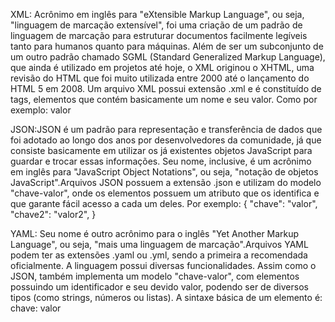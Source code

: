 XML: Acrônimo em inglês para "eXtensible Markup Language", ou seja, "linguagem de marcação extensível", foi uma criação de um padrão de linguagem de marcação para estruturar documentos facilmente legíveis tanto para humanos quanto para máquinas. Além de ser um subconjunto de um outro padrão chamado SGML (Standard Generalized Markup Language), que ainda é utilizado em projetos até hoje, o XML originou o XHTML, uma revisão do HTML que foi muito utilizada entre 2000 até o lançamento do HTML 5 em 2008. Um arquivo XML possui extensão .xml e é constituído de tags, elementos que contém basicamente um nome e seu valor. Como por exemplo: valor

JSON:JSON é um padrão para representação e transferência de dados que foi adotado ao longo dos anos por desenvolvedores da comunidade, já que consiste basicamente em utilizar os já existentes objetos JavaScript para guardar e trocar essas informações. Seu nome, inclusive, é um acrônimo em inglês para "JavaScript Object Notations", ou seja, "notação de objetos JavaScript".Arquivos JSON possuem a extensão .json e utilizam do modelo "chave-valor", onde os elementos possuem um atributo que os identifica e que garante fácil acesso a cada um deles. Por exemplo: { "chave": "valor", "chave2": "valor2",
}

YAML: Seu nome é outro acrônimo para o inglês "Yet Another Markup Language", ou seja, "mais uma linguagem de marcação".Arquivos YAML podem ter as extensões .yaml ou .yml, sendo a primeira a recomendada oficialmente. A linguagem possui diversas funcionalidades. Assim como o JSON, também implementa um modelo "chave-valor", com elementos possuindo um identificador e seu devido valor, podendo ser de diversos tipos (como strings, números ou listas). A sintaxe básica de um elemento é: chave: valor
